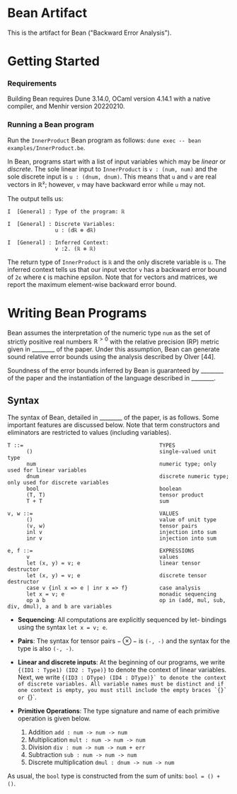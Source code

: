 # Bean Artifact

This is the artifact for Bean ("Backward Error Analysis").

# Getting Started

### Requirements
Building Bean requires Dune 3.14.0, OCaml version 4.14.1 with a native compiler, and Menhir version 20220210. 

### Running a Bean program

Run the `InnerProduct` Bean program as follows: `dune exec -- bean examples/InnerProduct.be`. 

In Bean, programs start with a list of input variables which may be *linear* or *discrete*. 
The sole linear input to `InnerProduct` is `v : (num, num)` and the sole discrete input is `u : (dnum, dnum)`.
This means that `u` and `v` are real vectors in ℝ²; however, `v` may have backward error while `u` may not.

The output tells us:
```
I  [General] : Type of the program: ℝ
               
I  [General] : Discrete Variables:
               u : (dℝ ⊗ dℝ)
               
I  [General] : Inferred Context:
               v :2. (ℝ ⊗ ℝ)
```
The return type of `InnerProduct` is `ℝ` and the only discrete variable is `u`. 
The inferred context tells us that our input vector `v` has a backward error bound of `2ϵ` where ϵ is machine epsilon.
Note that for vectors and matrices, we report the maximum element-wise backward error bound. 

# Writing Bean Programs

Bean assumes the interpretation of the numeric type `num` as the set of strictly positive real numbers $\mathbb{R}^{>0}$ with the relative precision (RP) metric given in ________ of the paper. Under this assumption, Bean can generate sound relative error bounds using the analysis described by Olver [44]. 

Soundness of the error bounds inferred by Bean is guaranteed by ________ of the paper and the instantiation of the language described in ________. 

## Syntax

The syntax of Bean, detailed in ________ of the paper, is as follows. 
Some important features are discussed below. 
Note that term constructors and eliminators are restricted to values (including variables).

```
T ::=                                           TYPES
      ()                                        single-valued unit type
      num                                       numeric type; only used for linear variables
      dnum                                      discrete numeric type; only used for discrete variables
      bool                                      boolean
      (T, T)                                    tensor product
      T + T                                     sum

v, w ::=                                        VALUES
      ()                                        value of unit type
      (v, w)                                    tensor pairs
      inl v                                     injection into sum
      inr v                                     injection into sum

e, f ::=                                        EXPRESSIONS
      v                                         values
      let (x, y) = v; e                         linear tensor destructor
      let (x, y) = v; e                         discrete tensor destructor
      case v {inl x => e | inr x => f}          case analysis
      let x = v; e                              monadic sequencing
      op a b                                    op in (add, mul, sub, div, dmul), a and b are variables
```
- **Sequencing**: All computations are explicitly sequenced by let-
bindings using the syntax `let x = v; e`. 

- **Pairs**: The syntax for tensor pairs $− \otimes −$ is `(-, -)` and the syntax for the type is also `(-, -)`. 

- **Linear and discrete inputs**: At the beginning of our programs, we write `{(ID1 : Type1) (ID2 : Type)}` to denote the 
context of linear variables. Next, we write ``{(ID3 : DType) (ID4 : DType)}` to denote the context of discrete variables.
All variable names must be distinct and if one context is empty, you must still include the empty braces `{}` or ``{}`.

- **Primitive Operations**: The type signature and name of each primitive operation is given below. 
    
    1. Addition `add : num -> num -> num`
    2. Multiplication `mult : num -> num -> num`
    3. Division `div : num -> num -> num + err`
    4. Subtraction `sub : num -> num -> num`
    5. Discrete multiplication `dmul : dnum -> num -> num`

As usual, the `bool` type is constructed from the sum of units: `bool = () + ()`.
